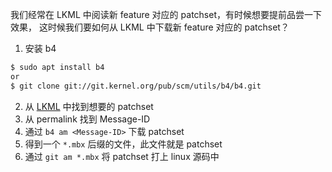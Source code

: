 我们经常在 LKML 中阅读新 feature 对应的 patchset，有时候想要提前品尝一下效果，
这时候我们要如何从 LKML 中下载新 feature 对应的 patchset？

1. 安装 b4

```bash
$ sudo apt install b4
or
$ git clone git://git.kernel.org/pub/scm/utils/b4/b4.git
```

2. 从 [LKML](https://lore.kernel.org/) 中找到想要的 patchset
3. 从 permalink 找到 Message-ID
4. 通过 `b4 am <Message-ID>` 下载 patchset
5. 得到一个 `*.mbx` 后缀的文件，此文件就是 patchset
6. 通过 `git am *.mbx` 将 patchset 打上 linux 源码中
